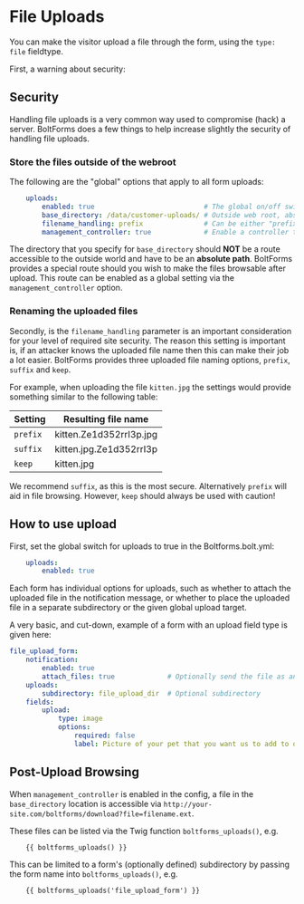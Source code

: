 File Uploads
============

You can make the visitor upload a file through the form, using the `type: file` fieldtype.

First, a warning about security:

Security
--------

Handling file uploads is a very common way used to compromise (hack)
a server. BoltForms does a few things to help increase slightly the security of handling
file uploads.

### Store the files outside of the webroot

The following are the "global" options that apply to all form uploads:

```yaml
    uploads:
        enabled: true                           # The global on/off switch for upload handling
        base_directory: /data/customer-uploads/ # Outside web root, absolute path and writable by the web server's user
        filename_handling: prefix               # Can be either "prefix", "suffix", or "keep"
        management_controller: true             # Enable a controller to handle browsing and downloading of uploaded files
```

The directory that you specify for `base_directory` should **NOT** be a route
accessible to the outside world and have to be an **absolute path**. BoltForms provides a special route should you
wish to make the files browsable after upload. This route can be enabled as a
global setting via the `management_controller` option.

### Renaming the uploaded files

Secondly, is the `filename_handling` parameter is an important consideration
for your level of required site security. The reason this setting is important
is, if an attacker knows the uploaded file name then this can make their job a
lot easier. BoltForms provides three uploaded file naming options, `prefix`,
`suffix` and `keep`.

For example, when uploading the file `kitten.jpg` the settings would provide
something similar to the following table:

| Setting   | Resulting file name     |
|-----------|-------------------------|
| `prefix`  | kitten.Ze1d352rrI3p.jpg |
| `suffix`  | kitten.jpg.Ze1d352rrI3p |
| `keep`    | kitten.jpg              |

We recommend `suffix`, as this is the most secure. Alternatively `prefix` will
aid in file browsing. However, `keep` should always be used with caution!

How to use upload
-----------------

First, set the global switch for uploads to true in the Boltforms.bolt.yml:

```yaml
    uploads:
        enabled: true
```

Each form has individual options for uploads, such as whether to attach the
uploaded file in the notification message, or whether to place the uploaded file
in a separate subdirectory or the given global upload target.

A very basic, and cut-down, example of a form with an upload field type is given
here:

```yaml
file_upload_form:
    notification:
        enabled: true
        attach_files: true             # Optionally send the file as an email attachment
    uploads:
        subdirectory: file_upload_dir  # Optional subdirectory
    fields:
        upload:
            type: image
            options:
                required: false
                label: Picture of your pet that you want us to add to our site

```

Post-Upload Browsing
--------------------

When `management_controller` is enabled in the config, a file in the `base_directory`
location is accessible via `http://your-site.com/boltforms/download?file=filename.ext`.

These files can be listed via the Twig function `boltforms_uploads()`, e.g.

```twig
    {{ boltforms_uploads() }}
```

This can be limited to a form's (optionally defined) subdirectory by passing the
form name into `boltforms_uploads()`, e.g.

```twig
    {{ boltforms_uploads('file_upload_form') }}
```
